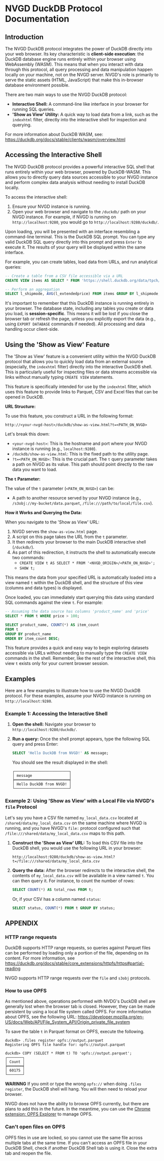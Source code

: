 # NVGD DuckDB Protocol Documentation

## Introduction

The NVGD DuckDB protocol integrates the power of DuckDB directly into your web browser. Its key characteristic is **client-side execution**: the DuckDB database engine runs entirely within your browser using WebAssembly (WASM). This means that when you interact with data through this protocol, all query processing and data manipulation happen locally on your machine, not on the NVGD server. NVGD's role is primarily to serve the static assets (HTML, JavaScript) that make this in-browser database environment possible.

There are two main ways to use the NVGD DuckDB protocol:

*   **Interactive Shell:** A command-line like interface in your browser for running SQL queries.
*   **'Show as View' Utility:** A quick way to load data from a link, such as the `indexhtml` filter, directly into the interactive shell for inspection and querying.

For more information about DuckDB WASM, see: <https://duckdb.org/docs/stable/clients/wasm/overview.html>

## Accessing the Interactive Shell

The NVGD DuckDB protocol provides a powerful interactive SQL shell that runs entirely within your web browser, powered by DuckDB-WASM. This allows you to directly query data sources accessible to your NVGD instance and perform complex data analysis without needing to install DuckDB locally.

To access the interactive shell:
1.  Ensure your NVGD instance is running.
2.  Open your web browser and navigate to the `/duckdb/` path on your NVGD instance. For example, if NVGD is running on `http://localhost:9280`, you would go to `http://localhost:9280/duckdb/`.

Upon loading, you will be presented with an interface resembling a command-line terminal. This is the DuckDB SQL prompt. You can type any valid DuckDB SQL query directly into this prompt and press `Enter` to execute it. The results of your query will be displayed within the same interface.

For example, you can create tables, load data from URLs, and run analytical queries:

```sql
-- Create a table from a CSV file accessible via a URL
CREATE VIEW items AS SELECT * FROM 'https://shell.duckdb.org/data/tpch/0_01/parquet/lineitem.parquet';

-- Perform an aggregation
SELECT l_shipmode, AVG(l_extendedprice) FROM items GROUP BY l_shipmode;
```

It's important to remember that this DuckDB instance is running entirely in your browser. The database state, including any tables you create or data you load, is **session-specific**. This means it will be lost if you close the browser tab or refresh the page, unless you explicitly export the data (e.g., using `EXPORT DATABASE` commands if needed). All processing and data handling occur client-side.

## Using the 'Show as View' Feature

The 'Show as View' feature is a convenient utility within the NVGD DuckDB protocol that allows you to quickly load data from an external source (especially, the `indexhtml` filter) directly into the interactive DuckDB shell. This is particularly useful for inspecting files or data streams accessible via links without manually typing `CREATE VIEW` statements.

This feature is specifically intended for use by the `indexhtml` filter, which uses this feature to provide links to Parquet, CSV and Excel files that can be opened in DuckDB.

**URL Structure:**

To use this feature, you construct a URL in the following format:

`http://<your-nvgd-host>/duckdb/show-as-view.html?t=<PATH_ON_NVGD>`

Let's break this down:

*   `<your-nvgd-host>`: This is the hostname and port where your NVGD instance is running (e.g., `localhost:9280`).
*   `/duckdb/show-as-view.html`: This is the fixed path to the utility page.
*   `?t=<PATH_ON_NVGD>`: This is the crucial part. The `t` query parameter takes a path on NVGD as its value. This path should point directly to the raw data you want to load.

**The `t` Parameter:**

The value of the `t` parameter (`<PATH_ON_NVGD>`) can be:

*   A path to another resource served by your NVGD instance (e.g., `/s3obj://my-bucket/data.parquet`, `/file:///path/to/local/file.csv`).
<!--*   A public URL to a raw data file (e.g., `https://example.com/data.csv`, `https://some-data-api.com/data.json`). DuckDB's WASM environment will attempt to fetch and process this URL. Ensure the URL points to the raw data, not an HTML page displaying the data.-->

**How it Works and Querying the Data:**

When you navigate to the 'Show as View' URL:

1.  NVGD serves the `show-as-view.html` page.
2.  A script on this page takes the URL from the `t` parameter.
3.  It then redirects your browser to the main DuckDB interactive shell (`/duckdb/`).
4.  As part of this redirection, it instructs the shell to automatically execute two commands:
    *   `CREATE VIEW t AS SELECT * FROM '<NVGD_ORIGIN>/<PATH_ON_NVGD>';`
    *   `SHOW t;`

This means the data from your specified URL is automatically loaded into a view named `t` within the DuckDB shell, and the structure of this view (columns and data types) is displayed.

Once loaded, you can immediately start querying this data using standard SQL commands against the view `t`. For example:

```sql
-- Assuming the data source has columns 'product_name' and 'price'
SELECT * FROM t WHERE price > 100;

SELECT product_name, COUNT(*) AS item_count
FROM t
GROUP BY product_name
ORDER BY item_count DESC;
```

This feature provides a quick and easy way to begin exploring datasets accessible via URLs without needing to manually type the `CREATE VIEW` commands in the shell. Remember, like the rest of the interactive shell, this view `t` exists only for your current browser session.

## Examples

Here are a few examples to illustrate how to use the NVGD DuckDB protocol. For these examples, assume your NVGD instance is running on `http://localhost:9280`.

### Example 1: Accessing the Interactive Shell

1.  **Open the shell:** Navigate your browser to `http://localhost:9280/duckdb/`.
2.  **Run a query:** Once the shell prompt appears, type the following SQL query and press Enter:

    ```sql
    SELECT 'Hello DuckDB from NVGD!' AS message;
    ```

    You should see the result displayed in the shell:

    ```
    ┌─────────────────────────┐
    │ message                 │
    ╞═════════════════════════╡
    │ Hello DuckDB from NVGD! │
    └─────────────────────────┘
    ```

### Example 2: Using 'Show as View' with a Local File via NVGD's `file` Protocol

Let's say you have a CSV file named `my_local_data.csv` located at `/shared/data/my_local_data.csv` on the same machine where NVGD is running, and you have NVGD's `file:` protocol configured such that `/file:///shared/data/my_local_data.csv` maps to this path.

1.  **Construct the 'Show as View' URL:**
    To load this CSV file into the DuckDB shell, you would use the following URL in your browser:

    `http://localhost:9280/duckdb/show-as-view.html?t=/file:///shared/data/my_local_data.csv`

2.  **Query the data:**
    After the browser redirects to the interactive shell, the contents of `my_local_data.csv` will be available in a view named `t`. You can then query it. For instance, to count the number of rows:

    ```sql
    SELECT COUNT(*) AS total_rows FROM t;
    ```

    Or, if your CSV has a column named `status`:

    ```sql
    SELECT status, COUNT(*) FROM t GROUP BY status;
    ```

## APPENDIX

### HTTP range requests

DuckDB supports HTTP range requests, so queries against Parquet files can be performed by loading only a portion of the file, depending on its content. For more information, see <https://duckdb.org/docs/stable/core_extensions/httpfs/https#partial-reading>

NVGD supports HTTP range requests over the `file` and `s3obj` protocols.

### How to use OPFS

As mentioned above, operations performed with NVDG's DuckDB shell are generally lost when the browser tab is closed. However, they can be made persistent by using a local file system called OPFS. For more information about OPFS, see the following URL: <https://developer.mozilla.org/en-US/docs/Web/API/File_System_API/Origin_private_file_system>

To save the table `t` in Parquet format on OPFS, execute the following.

```
duckdb> .files register opfs://output.parquet
Registering OPFS file handle for: opfs://output.parquet

duckdb> COPY (SELECT * FROM t) TO 'opfs://output.parquet';
┌───────┐
│ Count │
╞═══════╡
│ 60175 │
└───────┘
```

**WARINNG** If you omit or type the wrong `opfs://` when doing `.files register`, the DuckDB shell will hang. You will then need to reload your browser.

NVGD does not have the ability to browse OPFS currently, but there are plans to add this in the future. In the meantime, you can use the [Chrome extension: OPFS Explorer](https://chromewebstore.google.com/detail/opfs-explorer/acndjpgkpaclldomagafnognkcgjignd) to manage OPFS.

### Can't open files on OPFS

OPFS files in use are locked, so you cannot use the same file across multiple tabs at the same time.
If you can't access an OPFS file in your DuckDB Shell, check if another DuckDB Shell tab is using it. Close the extra tab and reopen the file.
